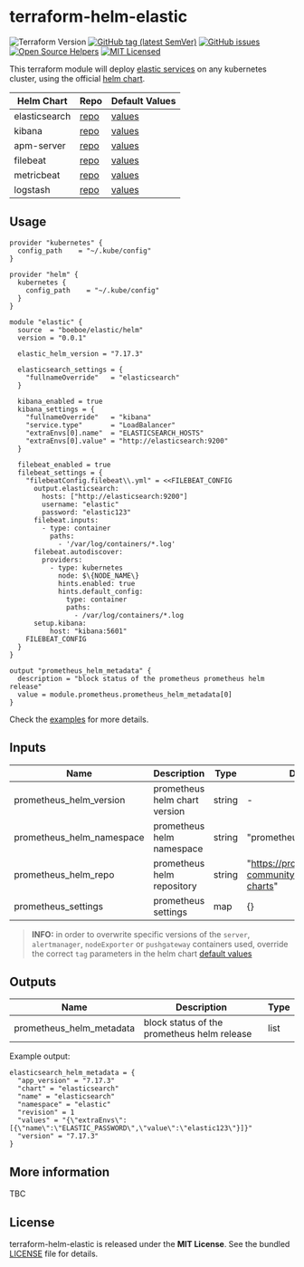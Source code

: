# terraform-helm-elastic

![Terraform Version](https://img.shields.io/badge/terraform-≥_1.0.0-blueviolet)
[![GitHub tag (latest SemVer)](https://img.shields.io/github/v/tag/boeboe/terraform-helm-elastic?label=registry)](https://registry.terraform.io/modules/boeboe/elastic/helm)
[![GitHub issues](https://img.shields.io/github/issues/boeboe/terraform-helm-elastic)](https://github.com/boeboe/terraform-helm-elastic/issues)
[![Open Source Helpers](https://www.codetriage.com/boeboe/terraform-helm-elastic/badges/users.svg)](https://www.codetriage.com/boeboe/terraform-helm-elastic)
[![MIT Licensed](https://img.shields.io/badge/license-MIT-green.svg)](https://tldrlegal.com/license/mit-license)

This terraform module will deploy [elastic services](https://www.elastic.co) on any kubernetes cluster, using the official [helm chart](https://github.com/elastic/helm-charts).

| Helm Chart | Repo | Default Values |
|------------|------|--------|
| elasticsearch | [repo](https://artifacthub.io/packages/helm/elastic/elasticsearch) | [values](https://artifacthub.io/packages/helm/elastic/elasticsearch?modal=values) |
| kibana | [repo](https://artifacthub.io/packages/helm/elastic/kibana) | [values](https://artifacthub.io/packages/helm/elastic/kibana?modal=values) |
| apm-server | [repo](https://artifacthub.io/packages/helm/elastic/apm-server) | [values](https://artifacthub.io/packages/helm/elastic/apm-server?modal=values) |
| filebeat | [repo](https://artifacthub.io/packages/helm/elastic/filebeat) | [values](https://artifacthub.io/packages/helm/elastic/filebeat?modal=values) |
| metricbeat | [repo](https://artifacthub.io/packages/helm/elastic/metricbeat) | [values](https://artifacthub.io/packages/helm/elastic/metricbeat?modal=values) |
| logstash | [repo](https://artifacthub.io/packages/helm/elastic/logstash) | [values](https://artifacthub.io/packages/helm/elastic/logstash?modal=values) |


## Usage

``` hcl
provider "kubernetes" {
  config_path    = "~/.kube/config"
}

provider "helm" {
  kubernetes {
    config_path    = "~/.kube/config"
  }
}

module "elastic" {
  source  = "boeboe/elastic/helm"
  version = "0.0.1"

  elastic_helm_version = "7.17.3"

  elasticsearch_settings = {
    "fullnameOverride"   = "elasticsearch"
  }

  kibana_enabled = true
  kibana_settings = {
    "fullnameOverride"   = "kibana"
    "service.type"       = "LoadBalancer"
    "extraEnvs[0].name"  = "ELASTICSEARCH_HOSTS"
    "extraEnvs[0].value" = "http://elasticsearch:9200"
  }

  filebeat_enabled = true
  filebeat_settings = {
    "filebeatConfig.filebeat\\.yml" = <<FILEBEAT_CONFIG
      output.elasticsearch:
        hosts: ["http://elasticsearch:9200"]
        username: "elastic"
        password: "elastic123"
      filebeat.inputs:
        - type: container
          paths: 
            - '/var/log/containers/*.log'
      filebeat.autodiscover:
        providers:
          - type: kubernetes
            node: $\{NODE_NAME\}
            hints.enabled: true
            hints.default_config:
              type: container
              paths:
                - /var/log/containers/*.log
      setup.kibana:
          host: "kibana:5601"
    FILEBEAT_CONFIG
  }
}

output "prometheus_helm_metadata" {
  description = "block status of the prometheus prometheus helm release"
  value = module.prometheus.prometheus_helm_metadata[0]
}
```

Check the [examples](examples) for more details.

## Inputs

| Name | Description | Type | Default | Required |
|------|-------------|------|---------|----------|
| prometheus_helm_version | prometheus helm chart version | string | - | true |
| prometheus_helm_namespace | prometheus helm namespace | string | "prometheus" | false |
| prometheus_helm_repo | prometheus helm repository | string | "https://prometheus-community.github.io/helm-charts" | false |
| prometheus_settings | prometheus settings | map | {} | false |

> **INFO:** in order to overwrite specific versions of the `server`, `alertmanager`, `nodeExporter` or `pushgateway` containers used, override the correct `tag` parameters in the helm chart [default values](https://artifacthub.io/packages/helm/prometheus-community/prometheus?modal=values)

## Outputs

| Name | Description | Type |
|------|-------------|------|
| prometheus_helm_metadata | block status of the prometheus helm release | list |


Example output:

``` hcl
elasticsearch_helm_metadata = {
  "app_version" = "7.17.3"
  "chart" = "elasticsearch"
  "name" = "elasticsearch"
  "namespace" = "elastic"
  "revision" = 1
  "values" = "{\"extraEnvs\":[{\"name\":\"ELASTIC_PASSWORD\",\"value\":\"elastic123\"}]}"
  "version" = "7.17.3"
}
```

## More information

TBC

## License

terraform-helm-elastic is released under the **MIT License**. See the bundled [LICENSE](LICENSE) file for details.
